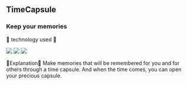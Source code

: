 ## TimeCapsule

### Keep your memories

📝 technology used 📝

<img src="https://img.shields.io/badge/Java-007396?style=flat-square&logo=Java&logoColor=black"/> <img src="https://img.shields.io/badge/spring-6DB33F?style=flat-square&logo=spring&logoColor=green"/> <img src="https://img.shields.io/badge/JavaScript-F7DF1E?style=flat-square&logo=JavaScript&logoColor=black"/>

📓Explanation📓
Make memories that will be remembered for you and for others through a time capsule.
And when the time comes, you can open your precious capsule.
